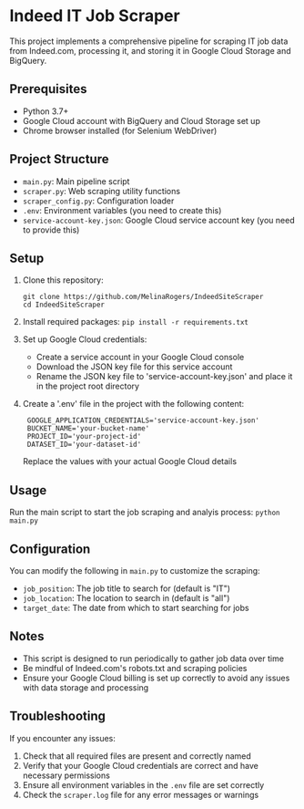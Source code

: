 # Indeed IT Job Scraper

This project implements a comprehensive pipeline for scraping IT job data from Indeed.com, processing it, and storing it in Google Cloud Storage and BigQuery. 

## Prerequisites
- Python 3.7+
- Google Cloud account with BigQuery and Cloud Storage set up
- Chrome browser installed (for Selenium WebDriver)

## Project Structure

- `main.py`: Main pipeline script
- `scraper.py`: Web scraping utility functions
- `scraper_config.py`: Configuration loader
- `.env`: Environment variables (you need to create this)
- `service-account-key.json`: Google Cloud service account key (you need to provide this)

## Setup

1. Clone this repository:
   ```
   git clone https://github.com/MelinaRogers/IndeedSiteScraper
   cd IndeedSiteScraper
   ```
2. Install required packages:
   `
   pip install -r requirements.txt
   `
3. Set up Google Cloud credentials:
   - Create a service account in your Google Cloud console
   - Download the JSON key file for this service account
   - Rename the JSON key file to 'service-account-key.json' and place it in the project root directory
4. Create a '.env' file in the project with the following content:
   
   ```
    GOOGLE_APPLICATION_CREDENTIALS='service-account-key.json'
    BUCKET_NAME='your-bucket-name'
    PROJECT_ID='your-project-id'
    DATASET_ID='your-dataset-id'
   ```
   
   Replace the values with your actual Google Cloud details

## Usage
Run the main script to start the job scraping and analyis process:
`
python main.py
`

## Configuration

You can modify the following in `main.py` to customize the scraping:
- `job_position`: The job title to search for (default is "IT")
- `job_location`: The location to search in (default is "all")
- `target_date`: The date from which to start searching for jobs

## Notes

- This script is designed to run periodically to gather job data over time
- Be mindful of Indeed.com's robots.txt and scraping policies
- Ensure your Google Cloud billing is set up correctly to avoid any issues with data storage and processing

## Troubleshooting

If you encounter any issues:
1. Check that all required files are present and correctly named
2. Verify that your Google Cloud credentials are correct and have necessary permissions
3. Ensure all environment variables in the `.env` file are set correctly
4. Check the `scraper.log` file for any error messages or warnings

